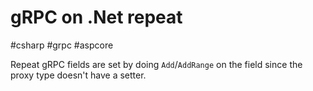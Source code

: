 # gRPC on .Net repeat
#csharp #grpc #aspcore 

Repeat gRPC fields are set by doing `Add`/`AddRange` on the field since the proxy type doesn't have a setter.
